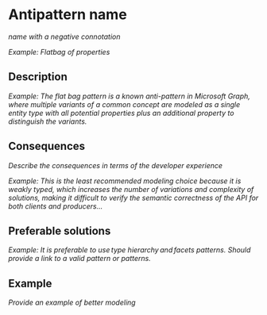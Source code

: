
# Antipattern name

*name with a negative connotation*

*Example: Flatbag of properties* 

## Description

*Example: The flat bag pattern is a known anti-pattern in Microsoft Graph, where multiple variants of a common concept are modeled as a single entity type with all potential properties plus an additional property to distinguish the variants.*  

## Consequences
*Describe the consequences in terms of the developer experience*

*Example: This is the least recommended modeling choice because it is weakly typed, which increases the number of variations and complexity of solutions, making it difficult to verify the semantic correctness of the API for both clients and producers...* 

## Preferable solutions 

*Example: It is preferable to use type hierarchy and facets patterns.
Should provide a link to a valid pattern or patterns.* 

## Example

*Provide an example of better modeling*
